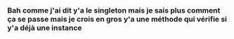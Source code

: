 ### Bah comme j'ai dit y'a le singleton mais je sais plus comment ça se passe mais je crois en gros y'a une méthode qui vérifie si y'a déjà une instance